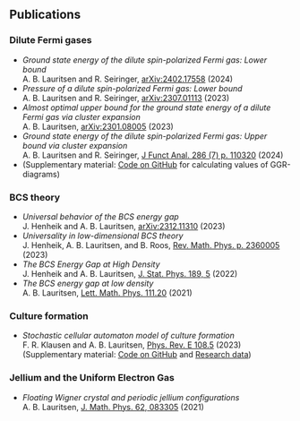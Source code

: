 ## Publications  

### Dilute Fermi gases 


 - *Ground state energy of the dilute spin-polarized Fermi gas: Lower bound*    
A. B. Lauritsen and R. Seiringer, [arXiv:2402.17558](https://doi.org/10.48550/arXiv.2402.17558) (2024)   
 - *Pressure of a dilute spin-polarized Fermi gas: Lower bound*   
A. B. Lauritsen and R. Seiringer, [arXiv:2307.01113](https://doi.org/10.48550/arXiv.2307.01113) (2023)    
 - *Almost optimal upper bound for the ground state energy of a dilute Fermi gas via cluster expansion*    
A. B. Lauritsen, [arXiv:2301.08005](https://doi.org/10.48550/arXiv.2301.08005) (2023)   
 - *Ground state energy of the dilute spin-polarized Fermi gas: Upper bound via cluster expansion*    
A. B. Lauritsen and R. Seiringer, [J Funct Anal. 286 (7) p. 110320](https://doi.org/10.1016/j.jfa.2024.110320) (2024)    
 - (Supplementary material: [Code on GitHub](https://github.com/ABLauritsen/GGR-Diagrams) for calculating values of GGR-diagrams)

### BCS theory  

 - *Universal behavior of the BCS energy gap*    
J. Henheik and A. B. Lauritsen, [arXiv:2312.11310](https://doi.org/10.48550/arXiv.2312.11310) (2023)   
 - *Universality in low-dimensional BCS theory*     
J. Henheik, A. B. Lauritsen, and B. Roos, [Rev. Math. Phys. p. 2360005](https://doi.org/10.1142/S0129055X2360005X) (2023)   
 - *The BCS Energy Gap at High Density*     
J. Henheik and A. B. Lauritsen, [J. Stat. Phys. 189, 5](https://doi.org/10.1007/s10955-022-02965-9) (2022)  
 - *The BCS energy gap at low density*    
A. B. Lauritsen, [Lett. Math. Phys. 111.20](https://doi.org/10.1007/s11005-021-01358-5) (2021)

### Culture formation

 - *Stochastic cellular automaton model of culture formation*  
F. R. Klausen and A. B. Lauritsen, [Phys. Rev. E 108.5](https://doi.org/10.1103/PhysRevE.108.054307) (2023)   
(Supplementary material: [Code on GitHub](https://github.com/FrederikRavnKlausen/model-for-culture-formation) and [Research data](https://doi.org/10.15479/AT:ISTA:12869))

### Jellium and the Uniform Electron Gas

 - *Floating Wigner crystal and periodic jellium configurations*    
A. B. Lauritsen, [J. Math. Phys. 62, 083305](https://doi.org/10.1063/5.0053494) (2021)
